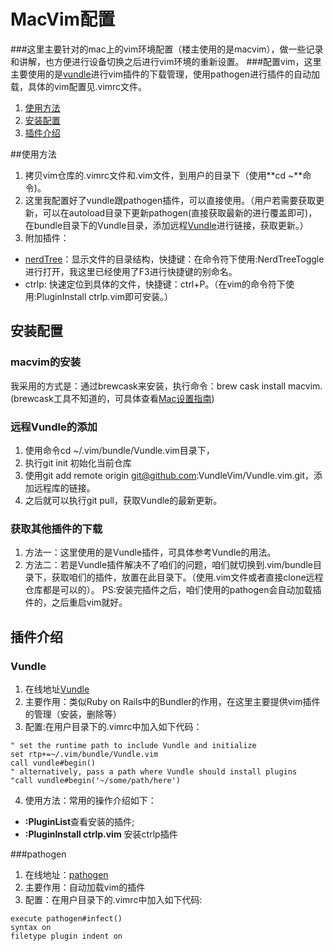 # MacVim配置
###这里主要针对的mac上的vim环境配置（楼主使用的是macvim），做一些记录和讲解，也方便进行设备切换之后进行vim环境的重新设置。
###配置vim，这里主要使用的是[vundle](https://github.com/VundleVim/Vundle.vim)进行vim插件的下载管理，使用pathogen进行插件的自动加载，具体的vim配置见.vimrc文件。

1. [使用方法](#使用方法)
2. [安装配置](#安装配置)
3. [插件介绍](#插件介绍)

##使用方法
1. 拷贝vim仓库的.vimrc文件和.vim文件，到用户的目录下（使用**cd ~**命令)。
2. 这里我配置好了vundle跟pathogen插件，可以直接使用。（用户若需要获取更新，可以在autoload目录下更新pathogen(直接获取最新的进行覆盖即可)，在bundle目录下的Vundle目录，添加远程[Vundle](https://github.com/VundleVim/Vundle.vim)进行链接，获取更新。）
3. 附加插件：
+ [nerdTree](https://github.com/scrooloose/nerdtree)：显示文件的目录结构，快捷键：在命令符下使用:NerdTreeToggle进行打开，我这里已经使用了F3进行快捷键的别命名。
+ ctrlp: 快速定位到具体的文件，快捷键：ctrl+P。（在vim的命令符下使用:PluginInstall ctrlp.vim即可安装。）

## 安装配置
### macvim的安装
我采用的方式是：通过brewcask来安装，执行命令：brew cask install macvim. (brewcask工具不知道的，可具体查看[Mac设置指南](https://github.com/macdao/ocds-guide-to-setting-up-mac))

### 远程Vundle的添加
1. 使用命令cd ~/.vim/bundle/Vundle.vim目录下，
2. 执行git init 初始化当前仓库
3. 使用git add remote origin git@github.com:VundleVim/Vundle.vim.git，添加远程库的链接。
4. 之后就可以执行git pull，获取Vundle的最新更新。

### 获取其他插件的下载
1. 方法一：这里使用的是Vundle插件，可具体参考Vundle的用法。
2. 方法二：若是Vundle插件解决不了咱们的问题，咱们就切换到.vim/bundle目录下，获取咱们的插件，放置在此目录下。（使用.vim文件或者直接clone远程仓库都是可以的）。
PS:安装完插件之后，咱们使用的pathogen会自动加载插件的，之后重启vim就好。

## 插件介绍
### Vundle
1. 在线地址[Vundle](https://github.com/VundleVim/Vundle.vim)
2. 主要作用：类似Ruby on Rails中的Bundler的作用，在这里主要提供vim插件的管理（安装，删除等）
3. 配置:在用户目录下的.vimrc中加入如下代码：
```
" set the runtime path to include Vundle and initialize
set rtp+=~/.vim/bundle/Vundle.vim
call vundle#begin()
" alternatively, pass a path where Vundle should install plugins
"call vundle#begin('~/some/path/here')
```
4. 使用方法：常用的操作介绍如下：
+ **:PluginList**查看安装的插件;
+ **:PluginInstall ctrlp.vim** 安装ctrlp插件

###pathogen
1. 在线地址：[pathogen](http://github.com/tpope/vim-pathogen/)
2. 主要作用：自动加载vim的插件
3. 配置：在用户目录下的.vimrc中加入如下代码:
```
execute pathogen#infect()
syntax on
filetype plugin indent on
```
